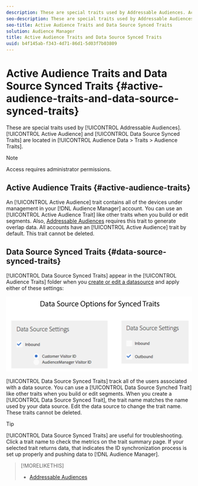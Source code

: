 ```yaml
---
description: These are special traits used by Addressable Audiences. Active Audience and Data Source Synced Traits are located in Audience Data > Traits > Audience Traits.
seo-description: These are special traits used by Addressable Audiences. Active Audience and Data Source Synced Traits are located in Audience Data > Traits > Audience Traits.
seo-title: Active Audience Traits and Data Source Synced Traits
solution: Audience Manager
title: Active Audience Traits and Data Source Synced Traits
uuid: b4f145ab-f343-4d71-86d1-5d03f7b03809
---
```


# Active Audience Traits and Data Source Synced Traits {#active-audience-traits-and-data-source-synced-traits}

These are special traits used by [!UICONTROL Addressable Audiences]. [!UICONTROL Active Audience] and [!UICONTROL Data Source Synced Traits] are located in [!UICONTROL Audience Data > Traits > Audience Traits].

>[!NOTE]
>
>Access requires administrator permissions.

## Active Audience Traits {#active-audience-traits}

An [!UICONTROL Active Audience] trait contains all of the devices under management in your [!DNL Audience Manager] account. You can use an [!UICONTROL Active Audience Trait] like other traits when you build or edit segments. Also, [Addressable Audiences](../../features/addressable-audiences.md) requires this trait to generate overlap data. All accounts have an [!UICONTROL Active Audience] trait by default. This trait cannot be deleted.

## Data Source Synced Traits {#data-source-synced-traits}

[!UICONTROL Data Source Synced Traits] appear in the [!UICONTROL Audience Traits] folder when you [create or edit a datasource](../../features/manage-datasources.md#create-data-source) and apply either of these settings:

![](assets/datasource_synced.png)

[!UICONTROL Data Source Synced Traits] track all of the users associated with a data source. You can use a [!UICONTROL Data Source Synched Trait] like other traits when you build or edit segments. When you create a [!UICONTROL Data Source Synced Trait], the trait name matches the name used by your data source. Edit the data source to change the trait name. These traits cannot be deleted.

>[!TIP]
>
>[!UICONTROL Data Source Synced Traits] are useful for troubleshooting. Click a trait name to check the metrics on the trait summary page. If your selected trait returns data, that indicates the ID synchronization process is set up properly and pushing data to [!DNL Audience Manager].

>[!MORELIKETHIS]
>
>* [Addressable Audiences](../../features/addressable-audiences.md)
